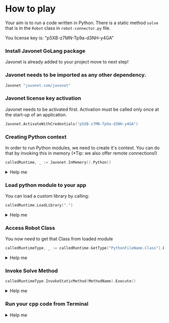 # How to play

Your aim is to run a code written in Python.
There is a static method `solve` that is in the `Robot` class in `robot-connector.py` file.

You license key is: "p5XB-z7MN-Tp9a-d3NH-y4GA"

### Install Javonet GoLang package

Javonet is already added to your project move to next step!

### Javonet needs to be imported as any other dependency.
```go
Javonet "javonet.com/javonet"
```

### Javonet license key activation
Javonet needs to be activated first. Activation must be called only once at the start-up of an application.

```go
Javonet.ActivateWithCredentials("p5XB-z7MN-Tp9a-d3NH-y4GA")
```

### Creating Python context
In order to run Python modules, we need to create it's context.
You can do that by invoking this in memory (*Tip: we also offer remote connections!)

```go
calledRuntime, _ := Javonet.InMemory().Python()
```

<details>
  <summary>Help me</summary>
  
  ### Code
  ```go
  calledRuntime, _ := Javonet.InMemory().Python()
  ```
</details>

### Load python module to your app
You can load a custom library by calling:
  ```go
  calledRuntime.LoadLibrary(".")
  ```

<details>
  <summary>Help me</summary>
  
  ### Code
  ```go
  calledRuntime.LoadLibrary(".")
  ```
</details>

### Access Robot Class
You now need to get that Class from loaded module
  ```go
  calledRuntimeType, _ := calledRuntime.GetType("PythonFileName.Class").Execute()
  ```
<details>
  <summary>Help me</summary>
  
  ### Code
  ```go
  calledRuntimeType, _ := calledRuntime.GetType("robot-connector.Robot").Execute()
  ```
</details>

### Invoke Solve Method

  ```cpp
  calledRuntimeType.InvokeStaticMethod(MethodName).Execute()
  ```
<details>
  <summary>Help me</summary>
  
  ### Code
  ```cpp
  calledRuntimeType.InvokeStaticMethod("solve").Execute()
  ```
</details>

### Run your cpp code from Terminal


<details>
  <summary>Help me</summary>
  
  ### Code
  ```bash
  go get
  go run ./main.go - runs an app
  ```
</details>